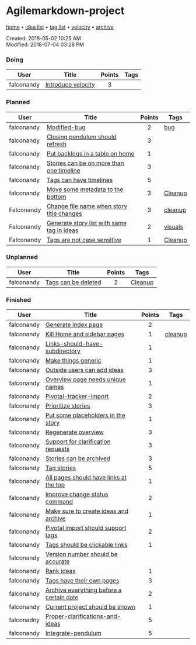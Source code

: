 # Agilemarkdown-project

[home](index.md) • [idea list](ideas.md) • [tag list](tags.md) • [velocity](velocity.md) • [archive](agilemarkdown-project/archive.md)

Created: 2018-05-02 10:25 AM  
Modified: 2018-07-04 03:28 PM  

### Doing
| User | Title | Points | Tags |
|---|---|:---:|---|
| falconandy | [Introduce velocity](agilemarkdown-project/introduce-velocity.md) | 3 |  |

### Planned
| User | Title | Points | Tags |
|---|---|:---:|---|
| falconandy | [Modified-bug](agilemarkdown-project/modified-bug.md) | 2 | [bug](tags/bug.md) |
| falconandy | [Closing pendulum should refresh](agilemarkdown-project/closing-pendulum-should-refresh.md) | 3 |  |
| falconandy | [Put backlogs in a table on home](agilemarkdown-project/put-backlogs-in-a-table-on-home.md) | 1 |  |
| falconandy | [Stories can be on more than one timeline](agilemarkdown-project/Forecast-dates-by-tag.md) | 3 |  |
| falconandy | [Tags can have timelines](agilemarkdown-project/Tags-can-have-timelines.md) | 5 |  |
| falconandy | [Move some metadata to the bottom](agilemarkdown-project/Move-some-metadata-to-the-bottom.md) | 3 | [Cleanup](tags/cleanup.md) |
| Falconandy | [Change file name when story title changes](agilemarkdown-project/Change-file-name-when-story-title-changes.md) | 3 | [cleanup](tags/cleanup.md) |
| Falconandy | [Generate story list with same tag in ideas](agilemarkdown-project/Generate-story-list-with-same-tag-in-ideas.md) | 2 | [visuals](tags/visuals.md) |
| Falconandy | [Tags are not case sensitive](agilemarkdown-project/Tags-are-not-case-sensitive.md) | 1 | [Cleanup](tags/cleanup.md) |

### Unplanned
| User | Title | Points | Tags |
|---|---|:---:|---|
| falconandy | [Tags can be deleted](agilemarkdown-project/Tags-can-be-deleted.md) | 2 | [Cleanup](tags/cleanup.md) |

### Finished
| User | Title | Points | Tags |
|---|---|:---:|---|
| falconandy | [Generate index page](agilemarkdown-project/generate-index-page.md) | 2 |  |
| falconandy | [Kill Home and sidebar pages](agilemarkdown-project/kill-Home-and-sidebar-pages.md) | 1 | [cleanup](tags/cleanup.md) |
| falconandy | [Links-should-have-subdirectory](agilemarkdown-project/links-should-have-subdirectory.md) | 1 |  |
| falconandy | [Make things generic](agilemarkdown-project/make-things-generic.md.md) | 1 |  |
| falconandy | [Outside users can add ideas](agilemarkdown-project/outside-users-can-add-ideas.md) | 3 |  |
| falconandy | [Overview page needs unique names](agilemarkdown-project/overview-page-needs-unique-names.md) | 1 |  |
| falconandy | [Pivotal-tracker-import](agilemarkdown-project/pivotal-tracker-import.md) | 2 |  |
| falconandy | [Prioritize stories](agilemarkdown-project/prioritize-stories.md) | 3 |  |
| falconandy | [Put some placeholders in the story](agilemarkdown-project/put-some-placeholders-in-the-story.md) | 1 |  |
| falconandy | [Regenerate overview](agilemarkdown-project/regenerate-overview.md) | 3 |  |
| falconandy | [Support for clarification requests](agilemarkdown-project/send-comments-to-users.md) | 3 |  |
| falconandy | [Stories can be archived](agilemarkdown-project/stories-can-be-archived.md) | 3 |  |
| falconandy | [Tag stories](agilemarkdown-project/tag-stories.md) | 5 |  |
| falconandy | [All pages should have links at the top](agilemarkdown-project/all-pages-should-have-links-at-the-top.md) | 1 |  |
| falconandy | [Improve change status command](agilemarkdown-project/improve-change-status-command.md) | 2 |  |
| falconandy | [Make sure to create ideas and archive](agilemarkdown-project/make-sure-to-create-ideas-and-archive.md) | 1 |  |
| falconandy | [Pivotal import should support tags](agilemarkdown-project/pivotal-import-should-support-tags.md) | 2 |  |
| falconandy | [Tags should be clickable links](agilemarkdown-project/tags-should-be-clickable-links.md) | 1 |  |
| falconandy | [Version number should be accurate](agilemarkdown-project/version-number-should-be-accurate.md) |  |  |
| falconandy | [Rank ideas](agilemarkdown-project/rank-ideas.md) | 1 |  |
| falconandy | [Tags have their own pages](agilemarkdown-project/tags-have-their-own-pages.md) | 3 |  |
| falconandy | [Archive everything before a certain date](agilemarkdown-project/archive-everything-before-a-certain-date.md) | 2 |  |
| falconandy | [Current project should be shown](agilemarkdown-project/current-project-should-be-shown.md) | 1 |  |
| falconadny | [Proper-clarifications-and-ideas](agilemarkdown-project/proper-clarifications-and-ideas.md) | 5 |  |
| falconandy | [Integrate-pendulum](agilemarkdown-project/integrate-pendulum.md) | 5 |  |
